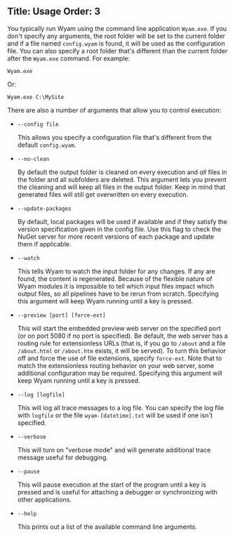 Title: Usage
Order: 3
---
You typically run Wyam using the command line application `Wyam.exe`. If you don't specify any arguments, the root folder will be set to the current folder and if a file named `config.wyam` is found, it will be used as the configuration file. You can also specify a root folder that's different than the current folder after the `Wyam.exe` command. For example:

```
Wyam.exe
```

Or:

```
Wyam.exe C:\MySite
```

There are also a number of arguments that allow you to control execution:

* `--config file`
  
  This allows you specify a configuration file that's different from the default `config.wyam`.
  
* `--no-clean`

  By default the output folder is cleaned on every execution and *all* files in the folder and all subfolders are deleted. This argument lets you prevent the cleaning and will keep all files in the output folder. Keep in mind that generated files will still get overwritten on every execution.
  
* `--update-packages`

  By default, local packages will be used if available and if they satisfy the version specification given in the config file. Use this flag to check the NuGet server for more recent versions of each package and update them if applicable.

* `--watch`

  This tells Wyam to watch the input folder for any changes. If any are found, the content is regenerated. Because of the flexible nature of Wyam modules it is impossible to tell which input files impact which output files, so all pipelines have to be rerun from scratch. Specifying this argument will keep Wyam running until a key is pressed.
  
* `--preview [port] [force-ext]`

  This will start the embedded preview web server on the specified port (or on port 5080 if no port is specified). Be default, the web server has a routing rule for extensionless URLs (that is, if you go to `/about` and a file `/about.html` or `/about.htm` exists, it will be served). To turn this behavior off and force the use of file extensions, specify `force-ext`. Note that to match the extensionless routing behavior on your web server, some additional configuration may be required. Specifying this argument will keep Wyam running until a key is pressed.
  
* `--log [logfile]`

  This will log all trace messages to a log file. You can specify the log file with `logfile` or the file `wyam-[datetime].txt` will be used if one isn't specified.
  
* `--verbose`

  This will turn on "verbose mode" and will generate additional trace message useful for debugging.
  
* `--pause`

  This will pause execution at the start of the program until a key is pressed and is useful for attaching a debugger or synchronizing with other applications.
  
* `--help`

  This prints out a list of the available command line arguments. 
